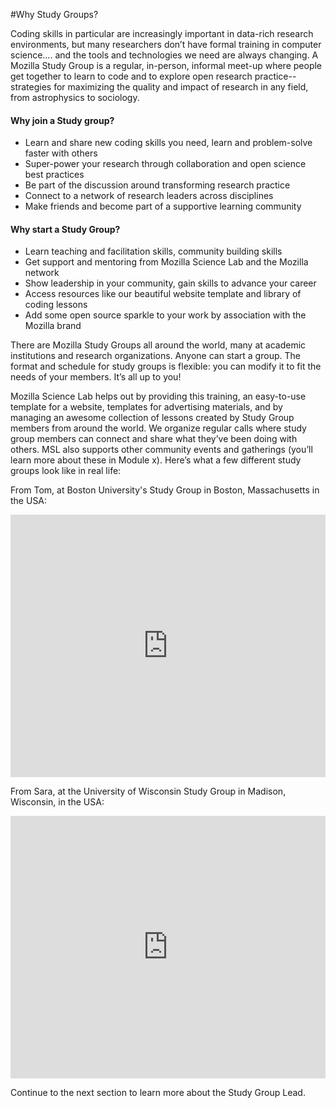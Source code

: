 #Why Study Groups?

Coding skills in particular are increasingly important in data-rich research environments, but many researchers don’t have formal training in computer science…. and the tools and technologies we need are always changing. A Mozilla Study Group is a regular, in-person, informal meet-up where people get together to learn to code and to explore open research practice-- strategies for maximizing the quality and impact of research in any field, from astrophysics to sociology. 

#### Why join a Study group?

* Learn and share new coding skills you need, learn and problem-solve faster with others
* Super-power your research through collaboration and open science best practices
* Be part of the discussion around transforming research practice 
* Connect to a network of research leaders across disciplines
* Make friends and  become part of a supportive learning community

#### Why start a Study Group?
* Learn teaching and facilitation skills, community building skills
* Get support and mentoring from Mozilla Science Lab and the Mozilla network
* Show leadership in your community, gain skills to advance your career
* Access resources like our beautiful website template and library of coding lessons
* Add some open source sparkle to your work by association with the Mozilla brand  

There are Mozilla Study Groups all around the world, many at academic institutions and research organizations. Anyone can start a group. The format and schedule for study groups is flexible: you can modify it to fit the needs of your members. It’s all up to you! 

Mozilla Science Lab helps out by providing this training, an easy-to-use template for a website, templates for advertising materials, and by managing an awesome collection of lessons created by Study Group members from around the world. We organize regular calls where study group members can connect and share what they’ve been doing with others. MSL also supports other community events and gatherings (you’ll learn more about these in Module x). Here’s what a few different study groups look like in real life:


From Tom, at Boston University's Study Group in Boston, Massachusetts in the USA:

<iframe width="100%" height="420" src="https://drive.google.com/open?id=0BwcYi-F78Qw4RGxTYlp1QnphV1k" frameborder="0" allowfullscreen></iframe>
 
From Sara, at the University of Wisconsin Study Group in Madison, Wisconsin, in the USA:

<iframe width="100%" height="420" src="https://drive.google.com/open?id=0Bwlo0AMx9pqmMUpoNElwU1NTelE" frameborder="0" allowfullscreen></iframe>
    
Continue to the next section to learn more about the Study Group Lead.
